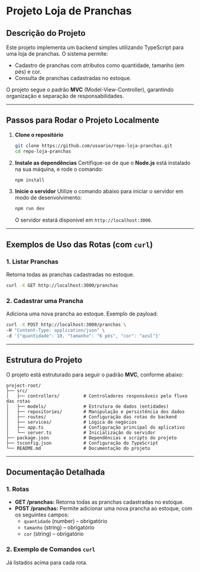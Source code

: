 ﻿# Projeto Loja de Pranchas

## Descrição do Projeto
Este projeto implementa um backend simples utilizando TypeScript para uma loja de pranchas. O sistema permite:
- Cadastro de pranchas com atributos como quantidade, tamanho (em pés) e cor.
- Consulta de pranchas cadastradas no estoque.

O projeto segue o padrão **MVC** (Model-View-Controller), garantindo organização e separação de responsabilidades.

---

## Passos para Rodar o Projeto Localmente

1. **Clone o repositório**
   ```bash
   git clone https://github.com/usuario/repo-loja-pranchas.git
   cd repo-loja-pranchas
   ```

2. **Instale as dependências**
   Certifique-se de que o **Node.js** está instalado na sua máquina, e rode o comando:
   ```bash
   npm install
   ```

3. **Inicie o servidor**
   Utilize o comando abaixo para iniciar o servidor em modo de desenvolvimento:
   ```bash
   npm run dev
   ```
   O servidor estará disponível em `http://localhost:3000`.

---

## Exemplos de Uso das Rotas (com `curl`)

### **1. Listar Pranchas**
Retorna todas as pranchas cadastradas no estoque.
```bash
curl -X GET http://localhost:3000/pranchas
```

### **2. Cadastrar uma Prancha**
Adiciona uma nova prancha ao estoque. Exemplo de payload:
```bash
curl -X POST http://localhost:3000/pranchas \
-H "Content-Type: application/json" \
-d '{"quantidade": 10, "tamanho": "6 pés", "cor": "azul"}'
```

---

## Estrutura do Projeto
O projeto está estruturado para seguir o padrão **MVC**, conforme abaixo:

```plaintext
project-root/
├── src/
│   ├── controllers/         # Controladores responsáveis pelo fluxo das rotas
│   ├── models/              # Estrutura de dados (entidades)
│   ├── repositories/        # Manipulação e persistência dos dados
│   ├── routes/              # Configuração das rotas do backend
│   ├── services/            # Lógica de negócios
│   ├── app.ts               # Configuração principal do aplicativo
│   └── server.ts            # Inicialização do servidor
├── package.json             # Dependências e scripts do projeto
├── tsconfig.json            # Configuração do TypeScript
└── README.md                # Documentação do projeto
```

---

## Documentação Detalhada
### 1. Rotas
- **GET /pranchas:** Retorna todas as pranchas cadastradas no estoque.
- **POST /pranchas:** Permite adicionar uma nova prancha ao estoque, com os seguintes campos:
  - `quantidade` (number) – obrigatório
  - `tamanho` (string) – obrigatório
  - `cor` (string) – obrigatório

### 2. Exemplo de Comandos `curl`
Já listados acima para cada rota.




